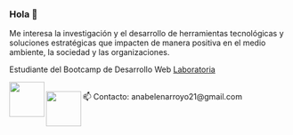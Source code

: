 ### Hola 👋

<!--
**Abelen21/Abelen21** is a ✨ _special_ ✨ repository because its `README.md` (this file) appears on your GitHub profile.

Here are some ideas to get you started:

- 🔭 I’m currently working on ...
- 🌱 I’m currently learning ...
- 👯 I’m looking to collaborate on ...
- 🤔 I’m looking for help with ...
- 💬 Ask me about ...
- 📫 How to reach me: ...
- 😄 Pronouns: ...
- ⚡ Fun fact: ...
-->
Me interesa la investigación y el desarrollo de herramientas tecnológicas y soluciones estratégicas que impacten de manera positiva en el medio ambiente, la sociedad y las organizaciones.

Estudiante del Bootcamp de Desarrollo Web [Laboratoria](https://www.laboratoria.la/)

<a href="www.linkedin.com/in/ana-belén-arroyo">
  <img align="left" width="63px" src="https://media.giphy.com/media/FfOmcVNUuRZX7nZBXb/giphy.gif" />
</a>
<br>
📫 Contacto: 
anabelenarroyo21@gmail.com
<a href="www.linkedin.com/in/ana-belén-arroyo">
  <img align="left" width="63px" src="https://media.giphy.com/media/FfOmcVNUuRZX7nZBXb/giphy.gif" />
</a>

